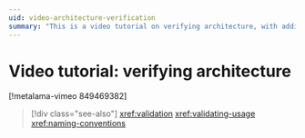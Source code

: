 ```yaml
---
uid: video-architecture-verification
summary: "This is a video tutorial on verifying architecture, with additional references on validation, validating usage, and naming conventions."
---
```


# Video tutorial: verifying architecture

[!metalama-vimeo 849469382]

> [!div class="see-also"]
> <xref:validation>
> <xref:validating-usage>
> <xref:naming-conventions>

